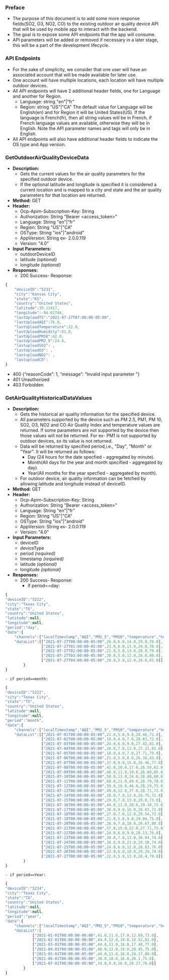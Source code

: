 ### Preface
- The purpose of this document is to add some more response fields(SO2, O3, NO2, CO) to the existing outdoor air quality device API that will be used by mobile app to interact with the backend.
- The goal is to expose some API endpoints that the app will consume.
- API parameters will be added or removed if necessary in a later stage, this will be a part of the development lifecycle.

### API Endpoints
- For the sake of simplicity, we consider that one user will have an associated account that will be made available for later use.
- One account will have multiple locations, each location will have multiple outdoor devices.
- All API endpoints will have 2 additional header fields, one for Language and another for Region.
  - Language: string    "en"|"fr"
  - Region: string      "US"|"CA"
  The default value for Language will be English(en) and for Region it will be United States(US). If the language is French(fr), then all string values will be in French, if French language values are available, otherwise they will be in English. Note the API parameter names and tags will only be in English.
- All API endpoints will also have additional header fields to indicate the OS type and App version.

### GetOutdoorAirQualityDeviceData
- **Description:**
  - Gets the current values for the air quality parameters for the specified outdoor device.
  - If the optional latitude and longitude is specified it is considered a current location and is mapped to a city and state and the air quality parameters for that location are returned.
- **Method:** GET
- **Header:**
  - Ocp-Apim-Subscription-Key: String
  - Authorization: String 	"Bearer <access_token>"
  - Language: String	"en"|"fr"
  - Region: String		"US"|"CA"
  - OSType: String		"ios"|"android"
  - AppVersion: String	ex- 2.0.0.119
  - Version: "4.0"
- **Input Parameters:**
  - outdoorDeviceID
  - latitude *(optional)*
  - longitude *(optional)*
- **Responses:**
  - 200 	Success- Response:
```javascript
{
	"deviceID":"5231",
	"city":"Kansas City",
	"state":"KS",
	"country":"United States",
	"latitude":39.11417,
	"longitude":-94.62746,
	"lastUploadTS":"2021-07-27T07:00:00-05:00",
	"lastUploadAQI":76.0,
	"lastUploadTemperature":22.0,
	"lastUploadHumidity":81.0,
	"lastUploadPM10":42.0,
	"lastUploadPM2_5":24.0,
	"lastuploadSO2": ,
	"lastUploadO3": ,
	"lastuploadNO2": ,
	"lastuploadCO": 
}
```
	
  - 400     {“reasonCode”: 1, “message”: “Invalid input parameter ”}
  - 401 	Unauthorized
  - 403 	Forbidden


### GetAirQualityHistoricalDataValues
- **Description:**
  - Gets the historical air quality information for the specified device.
  - All parameters supported by the device such as PM 2.5, PM1, PM 10, SO2, O3, NO2 and CO Air Quality Index and temperature values are returned. If some parameters are not supported by the device then those values will not be returned. For ex- PM1 is not supported by outdoor devices, so its value is not returned.
  - Data will be returned by specified period,i.e., "Day", "Month" or "Year". It will be returned as follows:
    - Day (24 hours for the date specfied - aggregated by minute).
	- Month(All days for the year and month specified  - aggregated by day).
	- Year(All months for the year specfied - aggregated by month).
  - For outdoor device, air quality information can be fetched by allowing latitude and longitude instead of deviceID.
- **Method:** GET
- **Header:** 
  - Ocp-Apim-Subscription-Key: String
  - Authorization: String 	"Bearer <access_token>"
  - Language: String	"en"|"fr"
  - Region: String		"US"|"CA"
  - OSType: String		"ios"|"android"
  - AppVersion: String	ex- 2.0.0.119
  - Version: "4.0"
- **Input Parameters:**
  - deviceID
  - deviceType
  - period *(required)*
  - timestamp *(required)*
  - latitude *(optional)*
  - longitude *(optional)*
- **Responses:**
  - 200 	Success- Response:
    - if period==day:	
```javascript
{
"deviceID":"5222",
"city":"Texas City",
"state":"TX",
"country":"United States",
"latitude":null,
"longitude":null,
"period":"day",
"data":{
	"channels":["localTimestamp","AQI","PM2_5","PM10","temperature","humidity"],
	"dataList":[["2021-07-27T00:00:00-05:00",26.0,6.0,14.0,29.0,76.0],
				["2021-07-27T01:00:00-05:00",23.0,6.0,13.0,29.0,78.0],
				["2021-07-27T02:00:00-05:00",21.0,5.0,13.0,28.0,79.0],
				["2021-07-27T03:00:00-05:00",20.0,5.0,12.0,28.0,80.0],
				["2021-07-27T04:00:00-05:00",20.0,5.0,12.0,28.0,81.0]]
		}
}
```
 
    - if period==month:

```javascript
{
"deviceID":"5222",
"city":"Texas City",
"state":"TX",
"country":"United States",
"latitude":null,
"longitude":null,
"period":"month",
"data":{
	"channels":["localTimestamp","AQI","PM2_5","PM10","temperature","humidity"],
	"dataList":[["2021-07-01T00:00:00-05:00",22.0,5.0,9.0,28.46,72.0],
				["2021-07-02T00:00:00-05:00",18.0,4.0,7.0,28.83,72.0],
				["2021-07-03T00:00:00-05:00",24.0,6.0,9.0,27.42,81.0],
				["2021-07-04T00:00:00-05:00",28.0,7.0,11.0,27.21,81.0],
				["2021-07-05T00:00:00-05:00",18.0,4.0,7.0,27.71,79.0],
				["2021-07-06T00:00:00-05:00",21.0,5.0,8.0,26.38,83.0],
				["2021-07-07T00:00:00-05:00",37.0,9.0,15.0,26.46,77.0],
				["2021-07-08T00:00:00-05:00",42.0,10.0,17.0,26.58,82.0],
				["2021-07-09T00:00:00-05:00",46.0,11.0,19.0,26.08,85.0],
				["2021-07-10T00:00:00-05:00",50.0,13.0,24.0,28.88,80.0],
				["2021-07-11T00:00:00-05:00",68.0,21.0,49.0,28.79,78.0],
				["2021-07-12T00:00:00-05:00",59.0,16.0,46.0,28.29,75.0],
				["2021-07-13T00:00:00-05:00",49.0,12.0,27.0,28.71,72.0],
				["2021-07-14T00:00:00-05:00",28.0,7.0,13.0,28.75,72.0],
				["2021-07-15T00:00:00-05:00",29.0,7.0,13.0,29.0,73.0],
				["2021-07-16T00:00:00-05:00",44.0,11.0,20.0,29.38,72.0],
				["2021-07-17T00:00:00-05:00",36.0,9.0,16.0,29.63,71.0],
				["2021-07-18T00:00:00-05:00",27.0,7.0,12.0,29.54,72.0],
				["2021-07-19T00:00:00-05:00",21.0,5.0,9.0,29.04,75.0],
				["2021-07-20T00:00:00-05:00",26.0,7.0,10.0,26.67,80.0],
				["2021-07-21T00:00:00-05:00",57.0,15.0,22.0,27.71,75.0],
				["2021-07-22T00:00:00-05:00",24.0,6.0,9.0,28.13,76.0],
				["2021-07-23T00:00:00-05:00",30.0,7.0,13.0,30.04,74.0],
				["2021-07-24T00:00:00-05:00",38.0,9.0,23.0,29.58,74.0],
				["2021-07-25T00:00:00-05:00",24.0,6.0,12.0,28.83,76.0],
				["2021-07-26T00:00:00-05:00",23.0,6.0,10.0,29.29,74.0],
				["2021-07-27T00:00:00-05:00",22.0,5.0,13.0,28.4,79.0]]
		}
}
```
    - if period==Year:
```javascript
{
"deviceID":"5234",
"city":"Texas City",
"state":"TX",
"country":"United States",
"latitude":null,
"longitude":null,
"period":"year",
"data":{
	"channels":["localTimestamp","AQI","PM2_5","PM10","temperature","humidity"],
	"dataList":[
			["2021-01-01T00:00:00-06:00",41.0,11.0,17.0,12.69,73.0],
			["2021-02-01T00:00:00-06:00",44.0,12.0,19.0,10.52,81.0],
			["2021-03-01T00:00:00-05:00",44.0,11.0,18.0,17.48,77.0],
			["2021-04-01T00:00:00-05:00",46.0,12.0,19.0,20.45,75.0],
			["2021-05-01T00:00:00-05:00",44.0,11.0,18.0,24.17,80.0],
			["2021-06-01T00:00:00-05:00",38.0,10.0,16.0,28.1,75.0],
			["2021-07-01T00:00:00-05:00",34.0,9.0,16.0,28.27,76.0]]
		}
}
```
